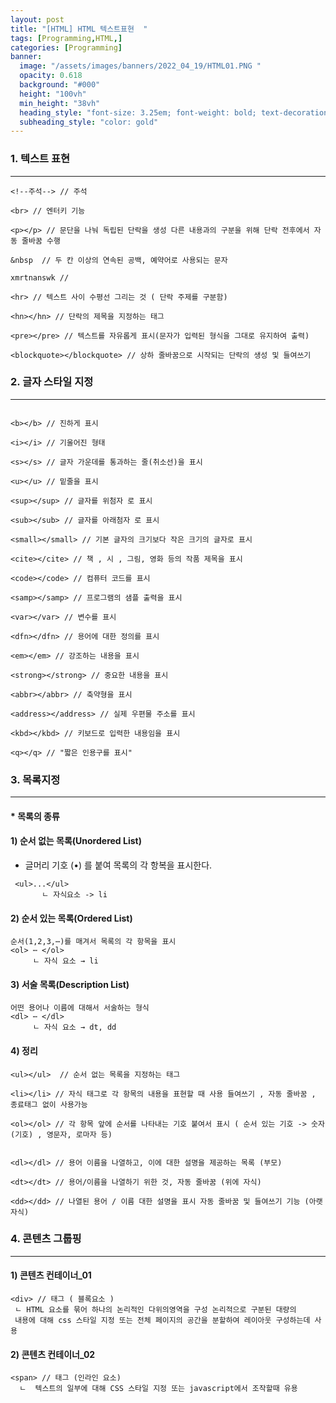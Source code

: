 ```yaml
---
layout: post
title: "[HTML] HTML 텍스트표현  " 
tags: [Programming,HTML,]
categories: [Programming]
banner:
  image: "/assets/images/banners/2022_04_19/HTML01.PNG "
  opacity: 0.618
  background: "#000"
  height: "100vh"
  min_height: "38vh"
  heading_style: "font-size: 3.25em; font-weight: bold; text-decoration: underline"
  subheading_style: "color: gold"
---
```





### 1. 텍스트 표현 
***

~~~
<!--주석--> // 주석  

<br> // 엔터키 기능  

<p></p> // 문단을 나눠 독립된 단락을 생성 다른 내용과의 구분을 위해 단락 전후에서 자동 줄바꿈 수행 

&nbsp  // 두 칸 이상의 연속된 공백, 예약어로 사용되는 문자 

xmrtnanswk //

<hr> // 텍스트 사이 수평선 그리는 것 ( 단락 주제를 구분함)

<hn></hn> // 단락의 제목을 지정하는 태그 

<pre></pre> // 텍스트를 자유롭게 표시(문자가 입력된 형식을 그대로 유지하여 출력)

<blockquote></blockquote> // 상하 줄바꿈으로 시작되는 단락의 생성 및 들여쓰기
~~~


### 2. 글자 스타일 지정
***
~~~

<b></b> // 진하게 표시 

<i></i> // 기울어진 형태

<s></s> // 글자 가운데를 통과하는 줄(취소선)을 표시

<u></u> // 밑줄을 표시 

<sup></sup> // 글자를 위첨자 로 표시

<sub></sub> // 글자를 아래첨자 로 표시

<small></small> // 기본 글자의 크기보다 작은 크기의 글자로 표시

<cite></cite> // 책 , 시 , 그림, 영화 등의 작품 제목을 표시

<code></code> // 컴퓨터 코드를 표시

<samp></samp> // 프로그램의 샘플 출력을 표시

<var></var> // 변수를 표시

<dfn></dfn> // 용어에 대한 정의를 표시

<em></em> // 강조하는 내용을 표시

<strong></strong> // 중요한 내용을 표시

<abbr></abbr> // 축약형을 표시

<address></address> // 실제 우편물 주소를 표시 

<kbd></kbd> // 키보드로 입력한 내용임을 표시

<q></q> // "짧은 인용구를 표시"
~~~

### 3. 목록지정
***
#### * 목록의 종류 
#### 1) 순서 없는 목록(Unordered List) 
- 글머리 기호 (•) 를 붙여 목록의 각 항복을 표시한다.

~~~
 <ul>...</ul>
       ㄴ 자식요소 -> li
~~~

#### 2) 순서 있는 목록(Ordered List) 

~~~
순서(1,2,3,⋯)를 매겨서 목록의 각 항목을 표시 
<ol> ⋯ </ol>
     ㄴ 자식 요소 → li
~~~

#### 3) 서술 목록(Description List)

~~~
어떤 용어나 이름에 대해서 서술하는 형식 
<dl> ⋯ </dl>
     ㄴ 자식 요소 → dt, dd
~~~ 


#### 4) 정리
~~~
<ul></ul>  // 순서 없는 목록을 지정하는 태그 

<li></li> // 자식 태그로 각 항목의 내용을 표현할 때 사용 들여쓰기 , 자동 줄바꿈 , 종료태그 없이 사용가능 

<ol></ol> // 각 항목 앞에 순서를 나타내는 기호 붙여서 표시 ( 순서 있는 기호 -> 숫자(기호) , 영문자, 로마자 등)


<dl></dl> // 용어 이름을 나열하고, 이에 대한 설명을 제공하는 목록 (부모)

<dt></dt> // 용어/이름을 나열하기 위한 것, 자동 줄바꿈 (위에 자식)

<dd></dd> // 나열된 용어 / 이름 대한 설명을 표시 자동 줄바꿈 및 들여쓰기 기능 (아랫 자식)

~~~




### 4. 콘텐츠 그룹핑 
***

#### 1) 콘텐츠 컨테이너_01

~~~
<div> // 태그 ( 블록요소 ) 
 ㄴ HTML 요소를 묶어 하나의 논리적인 다위의영역을 구성 논리적으로 구분된 대량의 
 내용에 대해 css 스타일 지정 또는 전체 페이지의 공간을 분할하여 레이아웃 구성하는데 사용 
~~~
#### 2) 콘텐츠 컨테이너_02
~~~
<span> // 태그 (인라인 요소)
  ㄴ  텍스트의 일부에 대해 CSS 스타일 지정 또는 javascript에서 조작할때 유용
~~~